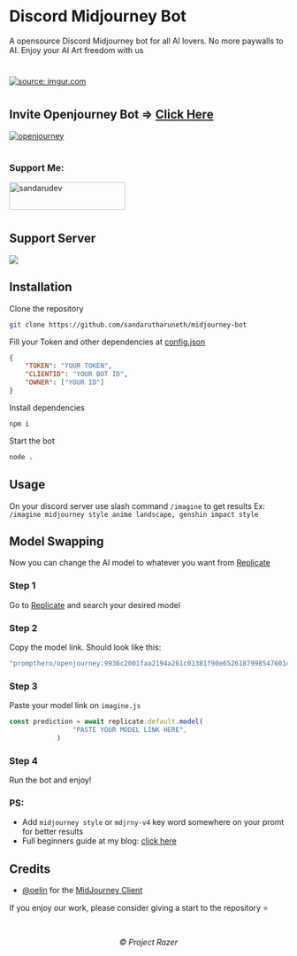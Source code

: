 # Discord Midjourney Bot

A opensource Discord Midjourney bot for all AI lovers. No more paywalls to AI. Enjoy your AI Art freedom with us

#
<a href="https://imgur.com/Bmf1J3P"><img src="https://i.imgur.com/Bmf1J3P.png" title="source: imgur.com" /></a>
#

## Invite Openjourney Bot => <a href="https://projectrazer.com/openjourney" target="_blank">Click Here</a>
<a href="https://projectrazer.com/openjourney" target="_blank"><img src="https://i.imgur.com/fCFHO4h.png" title="openjourney" /></a>
#

<h3 align="left">Support Me:</h3>
<p><a href="https://paypal.me/officialrazer" target="_blank"> <img src="https://github.com/andreostrovsky/donate-with-paypal/blob/master/dark.svg" height="50" width="210" alt="sandarudev" /></a>
</p>

#

## Support Server
<a href="https://discord.gg/cqSEc9FNrE"><img src="https://discord.com/api/guilds/886462690153857054/widget.png?style=banner2"></a>

## Installation
Clone the repository

```sh
git clone https://github.com/sandarutharuneth/midjourney-bot
```

Fill your Token and other dependencies at [config.json](https://github.com/sandarutharuneth/midjourney-bot/blob/master/src/config/config.json)
```json
{
    "TOKEN": "YOUR TOKEN",
    "CLIENTID": "YOUR BOT ID",
    "OWNER": ["YOUR ID"]
}
```

Install dependencies
```sh
npm i
```

Start the bot
```sh
node .
```

## Usage
On your discord server use slash command `/imagine` to get results
Ex: `/imagine midjourney style anime landscape, genshin impact style`

## Model Swapping
Now you can change the AI model to whatever you want from [Replicate](https://replicate.com/explore)

### Step 1
Go to [Replicate](https://replicate.com/explore) and search your desired model

### Step 2
Copy the model link. Should look like this:
```js
"prompthero/openjourney:9936c2001faa2194a261c01381f90e65261879985476014a0a37a334593a05eb"
```

### Step 3
Paste your model link on `imagine.js`
```js
const prediction = await replicate.default.model(
                "PASTE YOUR MODEL LINK HERE",
            )
```

### Step 4
Run the bot and enjoy!

### PS:
- Add `midjourney style` or `mdjrny-v4` key word somewhere on your promt for better results
- Full beginners guide at my blog: [click here](https://blog.ivongiveaways.com/2023/03/imagine-command-tutorials.html)

## Credits
- [@oelin](https://github.com/oelin) for the [MidJourney Client](https://github.com/oelin/midjourney-client)

If you enjoy our work, please consider giving a start to the repository ⭐️
#

<h6 align="center">©️ Project Razer</h6>
